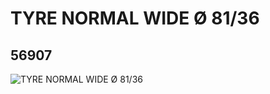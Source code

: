 # TYRE NORMAL WIDE Ø 81/36
## 56907
![TYRE NORMAL WIDE Ø 81/36](https://lc-www-live-s.legocdn.com/media/bricks/5/2/4506404.jpg)
